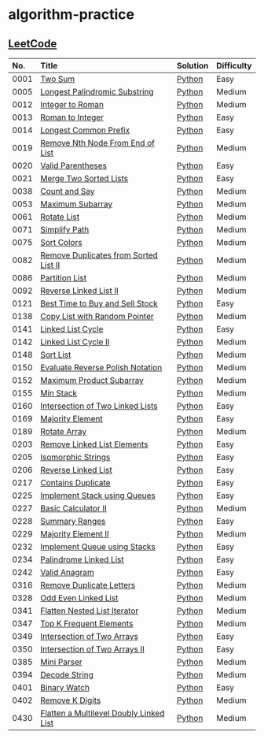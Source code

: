 # algorithm-practice

## [LeetCode](https://leetcode.com/)

| No.  | Title                                                                                                             | Solution                                                                                                       | Difficulty |
| :--- | :---------------------------------------------------------------------------------------------------------------- | :------------------------------------------------------------------------------------------------------------- | :--------- |
| 0001 | [Two Sum](https://leetcode.com/problems/two-sum/)                                                                 | [Python](./leetcode/python/0001-Two-Sum/TwoSum.py)                                                             | Easy       |
| 0005 | [Longest Palindromic Substring](https://leetcode.com/problems/longest-palindromic-substring/)                     | [Python](./leetcode/python/0005-Longest-Palindromic-Substring/LongestPalindromicSubstring.py)                  | Medium     |
| 0012 | [Integer to Roman](https://leetcode.com/problems/integer-to-roman/)                                               | [Python](./leetcode/python/0012-Integer-to-Roman/IntegertoRoman.py)                                            | Medium     |
| 0013 | [Roman to Integer](https://leetcode.com/problems/roman-to-integer/)                                               | [Python](./leetcode/python/0013-Roman-to-Integer/RomantoInteger.py)                                            | Easy       |
| 0014 | [Longest Common Prefix](https://leetcode.com/problems/longest-common-prefix/)                                     | [Python](./leetcode/python/0014-Longest-Common-Prefix/LongestCommonPrefix.py)                                  | Easy       |
| 0019 | [Remove Nth Node From End of List](https://leetcode.com/problems/remove-nth-node-from-end-of-list/)               | [Python](./leetcode/python/0019-Remove-Nth-Node-From-End-of-List/RemoveNthNodeFromEndofList.py)                | Medium     |
| 0020 | [Valid Parentheses](https://leetcode.com/problems/valid-parentheses/)                                             | [Python](./leetcode/python/0020-Valid-Parentheses/ValidParentheses.py)                                         | Easy       |
| 0021 | [Merge Two Sorted Lists](https://leetcode.com/problems/merge-two-sorted-lists/)                                   | [Python](./leetcode/python/0021-Merge-Two-Sorted-Lists/MergeTwoSortedLists.py)                                 | Easy       |
| 0038 | [Count and Say](https://leetcode.com/problems/count-and-say/)                                                     | [Python](./leetcode/python/0038-Count-and-Say/CountandSay.py)                                                  | Medium     |
| 0053 | [Maximum Subarray](https://leetcode.com/problems/maximum-subarray/)                                               | [Python](./leetcode/python/0053-Maximum-Subarray/ＭaximumSubarray.py)                                          | Medium     |
| 0061 | [Rotate List](https://leetcode.com/problems/rotate-list/)                                                         | [Python](./leetcode/python/0061-Rotate-List/RotateList.py)                                                     | Medium     |
| 0071 | [Simplify Path](https://leetcode.com/problems/simplify-path/)                                                     | [Python](./leetcode/python/0071-Simplify-Path/SimplifyPath.py)                                                 | Medium     |
| 0075 | [Sort Colors](https://leetcode.com/problems/sort-colors/)                                                         | [Python](./leetcode/python/0075-Sort-Colors/SortColors.py)                                                     | Medium     |
| 0082 | [Remove Duplicates from Sorted List II](https://leetcode.com/problems/remove-duplicates-from-sorted-list-ii/)     | [Python](./leetcode/python/0082-Remove-Duplicates-from-Sorted-List-II/RemoveDuplicatesfromSortedListII.py)     | Medium     |
| 0086 | [Partition List](https://leetcode.com/problems/partition-list/)                                                   | [Python](./leetcode/python/0086-Partition-List/PartitionList.py)                                               | Medium     |
| 0092 | [Reverse Linked List II](https://leetcode.com/problems/reverse-linked-list-ii/)                                   | [Python](./leetcode/python/0092–Reverse–Linked-List-II/ReverseLinkedListII.py)                                 | Medium     |
| 0121 | [Best Time to Buy and Sell Stock](https://leetcode.com/problems/best-time-to-buy-and-sell-stock/)                 | [Python](./leetcode/python/0121-Best-Time-to-Buy-and-Sell-Stock/BestTimetoBuyandSellStock.py)                  | Easy       |
| 0138 | [Copy List with Random Pointer](https://leetcode.com/problems/copy-list-with-random-pointer/)                     | [Python](./leetcode/python/0138-Copy-List-with-Random-Pointer/CopyListwithRandomPointer.py)                    | Medium     |
| 0141 | [Linked List Cycle](https://leetcode.com/problems/linked-list-cycle/)                                             | [Python](./leetcode/python/0141–Linked-List-Cycle/LinkedListCycle.py)                                          | Easy       |
| 0142 | [Linked List Cycle II](https://leetcode.com/problems/linked-list-cycle-ii/)                                       | [Python](./leetcode/python/0142–Linked-List-Cycle-II/LinkedListCycleII.py)                                     | Medium     |
| 0148 | [Sort List](https://leetcode.com/problems/sort-list/)                                                             | [Python](./leetcode/python/0148-Sort-List/SortList.py)                                                         | Medium     |
| 0150 | [Evaluate Reverse Polish Notation](https://leetcode.com/problems/evaluate-reverse-polish-notation/)               | [Python](./leetcode/python/0150-Evaluate-Reverse-Polish-Notation/EvaluateReversePolishNotation.py)             | Medium     |
| 0152 | [Maximum Product Subarray](https://leetcode.com/problems/maximum-product-subarray/)                               | [Python](./leetcode/python/0152-Maximum-Product-Subarray/MaximumProductSubarray.py)                            | Medium     |
| 0155 | [Min Stack](https://leetcode.com/problems/min-stack/)                                                             | [Python](./leetcode/python/0155-Min-Stack/MinStack.py)                                                         | Medium     |
| 0160 | [Intersection of Two Linked Lists](https://leetcode.com/problems/intersection-of-two-linked-lists/)               | [Python](./leetcode/python/0160-Intersection-of-Two-Linked-Lists/IntersectionofTwoLinkedLists.py)              | Easy       |
| 0169 | [Majority Element](https://leetcode.com/problems/majority-element/)                                               | [Python](./leetcode/python/0169-Majority-Element/MajorityElement.py)                                           | Easy       |
| 0189 | [Rotate Array](https://leetcode.com/problems/rotate-array/)                                                       | [Python](./leetcode/python/0189-Rotate-Array/RotateArray.py)                                                   | Medium     |
| 0203 | [Remove Linked List Elements](https://leetcode.com/problems/remove-linked-list-elements/)                         | [Python](./leetcode/python/0203-Remove-Linked-List-Elements/RemoveLinkedListElements.py)                       | Easy       |
| 0205 | [Isomorphic Strings](https://leetcode.com/problems/isomorphic-strings/)                                           | [Python](./leetcode/python/0205-Isomorphic-Strings/IsomorphicStrings.py)                                       | Easy       |
| 0206 | [Reverse Linked List](https://leetcode.com/problems/reverse-linked-list/)                                         | [Python](./leetcode/python/0206-Reverse-Linked-List/ReverseLinkedList.py)                                      | Easy       |
| 0217 | [Contains Duplicate](https://leetcode.com/problems/contains-duplicate/)                                           | [Python](./leetcode/python/0217-Contains-Duplicate/ContainsDuplicate.py)                                       | Easy       |
| 0225 | [Implement Stack using Queues](https://leetcode.com/problems/implement-stack-using-queues/)                       | [Python](./leetcode/python/0225-Implement-Stack-using-Queues/ImplementStackusingQueues.py)                     | Easy       |
| 0227 | [Basic Calculator II](https://leetcode.com/problems/basic-calculator-ii/)                                         | [Python](./leetcode/python/0227-Basic-Calculator-II/BasicCalculatorII.py)                                      | Medium     |
| 0228 | [Summary Ranges](https://leetcode.com/problems/summary-ranges/)                                                   | [Python](./leetcode/python/0228-Summary-Ranges/SummaryRanges.py)                                               | Easy       |
| 0229 | [Majority Element II](https://leetcode.com/problems/majority-element-ii/)                                         | [Python](./leetcode/python/0229-Majority-Element-II/MajorityElementII.py)                                      | Medium     |
| 0232 | [Implement Queue using Stacks](https://leetcode.com/problems/implement-queue-using-stacks/)                       | [Python](./leetcode/python/0232-Implement-Queue-using-Stacks/ImplementQueueusingStacks.py)                     | Easy       |
| 0234 | [Palindrome Linked List](https://leetcode.com/problems/palindrome-linked-list/)                                   | [Python](./leetcode/python/0234-Palindrome-Linked-List/PalindromeLinkedList.py)                                | Easy       |
| 0242 | [Valid Anagram](https://leetcode.com/problems/valid-anagram/)                                                     | [Python](./leetcode/python/0242-Valid-Anagram/ValidAnagram.py)                                                 | Easy       |
| 0316 | [Remove Duplicate Letters](https://leetcode.com/problems/remove-duplicate-letters/)                               | [Python](./leetcode/python/0316-Remove-Duplicate-Letters/RemoveDuplicateLetters.py)                            | Medium     |
| 0328 | [Odd Even Linked List](https://leetcode.com/problems/odd-even-linked-list/)                                       | [Python](./leetcode/python/0328-Odd-Even-Linked-List/OddEvenLinkedList.py)                                     | Medium     |
| 0341 | [Flatten Nested List Iterator](https://leetcode.com/problems/flatten-nested-list-iterator/)                       | [Python](./leetcode/python/0341-Flatten-Nested-List-Iterator/FlattenNestedListIterator.py)                     | Medium     |
| 0347 | [Top K Frequent Elements](https://leetcode.com/problems/top-k-frequent-elements/)                                 | [Python](./leetcode/python/0347-Top-K-Frequent-Elements/TopKFrequentElements.py)                               | Medium     |
| 0349 | [Intersection of Two Arrays](https://leetcode.com/problems/intersection-of-two-arrays/)                           | [Python](./leetcode/python/0349-Intersection-of-Two-Arrays/IntersectionofTwoArrays.py)                         | Easy       |
| 0350 | [Intersection of Two Arrays II](https://leetcode.com/problems/intersection-of-two-arrays-ii/)                     | [Python](./leetcode/python/0350-Intersection-of-Two-Arrays-II/IntersectionofTwoArraysII.py)                    | Easy       |
| 0385 | [Mini Parser](https://leetcode.com/problems/mini-parser/)                                                         | [Python](./leetcode/python/0385-Mini-Parser/MiniParser.py)                                                     | Medium     |
| 0394 | [Decode String](https://leetcode.com/problems/decode-string/)                                                     | [Python](./leetcode/python/0394-Decode-String/DecodeString.py)                                                 | Medium     |
| 0401 | [Binary Watch](https://leetcode.com/problems/binary-watch/)                                                       | [Python](./leetcode/python/0401-Binary-Watch/BinaryWatch.py)                                                   | Easy       |
| 0402 | [Remove K Digits](https://leetcode.com/problems/remove-k-digits/)                                                 | [Python](./leetcode/python/0402-Remove-K-Digits/RemoveKDigits.py)                                              | Medium     |
| 0430 | [Flatten a Multilevel Doubly Linked List](https://leetcode.com/problems/flatten-a-multilevel-doubly-linked-list/) | [Python](./leetcode/python/0430-Flatten-a-Multilevel-Doubly-Linked-List/FlattenaMultilevelDoublyLinkedList.py) | Medium     |
